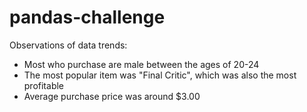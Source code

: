 # pandas-challenge
Observations of data trends:

- Most who purchase are male between the ages of 20-24
- The most popular item was "Final Critic", which was also the most profitable
- Average purchase price was around $3.00
